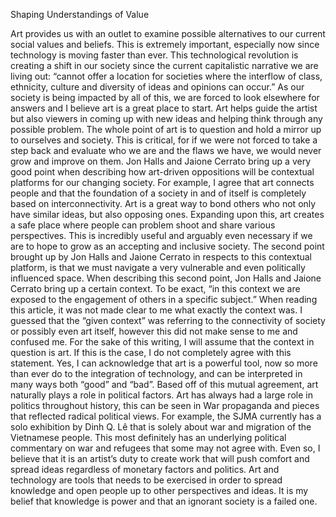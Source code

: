 Shaping Understandings of Value

Art provides us with an outlet to examine possible alternatives to our current social values and beliefs. This is extremely 
important, especially now since technology is moving faster than ever. This technological revolution is creating a shift in 
our society since the current capitalistic narrative we are living out: “cannot offer a location for societies where the 
interflow of class, ethnicity, culture and diversity of ideas and opinions can occur.” As our society is being impacted by all
of this, we are forced to look elsewhere for answers and I believe art is a great place to start. Art helps guide the artist 
but also viewers in coming up with new ideas and helping think through any possible problem. The whole point of art is to 
question and hold a mirror up to ourselves and society. This is critical, for if we were not forced to take a step back and 
evaluate who we are and the flaws we have, we would never grow and improve on them. Jon Halls and Jaione Cerrato bring up a 
very good point when describing how art-driven oppositions will be contextual platforms for our changing society. For example,
I agree that art connects people and that the foundation of a society in and of itself is completely based on 
interconnectivity. Art is a great way to bond others who not only have similar ideas, but also opposing ones. Expanding upon 
this, art creates a safe place where people can problem shoot and share various perspectives. This is incredibly useful and
arguably even necessary if we are to hope to grow as an accepting and inclusive society. The second point brought up by Jon
Halls and Jaione Cerrato in respects to this contextual platform, is that we must navigate a very vulnerable and even 
politically influenced space. When describing this second point, Jon Halls and Jaione Cerrato bring up a certain context. To 
be exact, “in this context we are exposed to the engagement of others in a specific subject.” When reading this article, it 
was not made clear to me what exactly the context was. I guessed that the “given context” was referring to the connectivity of
society or possibly even art itself, however this did not make sense to me and confused me. For the sake of this writing, I 
will assume that the context in question is art. If this is the case, I do not completely agree with this statement. Yes, I 
can acknowledge that art is a powerful tool, now so more than ever do to the integration of technology, and can be interpreted
in many ways both “good” and “bad”. Based off of this mutual agreement, art naturally plays a role in political factors. Art 
has always had a large role in politics throughout history, this can be seen in War propaganda and pieces that reflected 
radical political views. For example, the SJMA currently has a solo exhibition by Dinh Q. Lê that is solely about war and 
migration of the Vietnamese people. This most definitely has an underlying political commentary on war and refugees that some 
may not agree with. Even so, I believe that it is an artist’s duty to create work that will push comfort and spread ideas 
regardless of monetary factors and politics. Art and technology are tools that needs to be exercised in order to spread 
knowledge and open people up to other perspectives and ideas. It is my belief that knowledge is power and that an ignorant 
society is a failed one.

